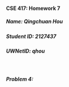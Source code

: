 #### CSE 417: Homework 7
##### Name: Qingchuan Hou
##### Student ID: 2127437
##### UWNetID: qhou

</br>

##### Problem 4:
